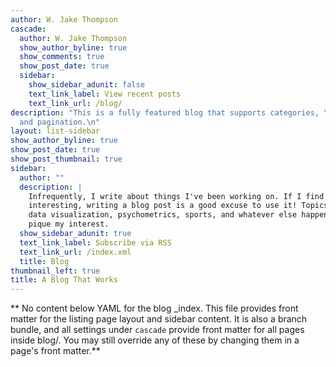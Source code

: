```yaml
---
author: W. Jake Thompson
cascade:
  author: W. Jake Thompson
  show_author_byline: true
  show_comments: true
  show_post_date: true
  sidebar:
    show_sidebar_adunit: false
    text_link_label: View recent posts
    text_link_url: /blog/
description: "This is a fully featured blog that supports categories, \ntags, series,
  and pagination.\n"
layout: list-sidebar
show_author_byline: true
show_post_date: true
show_post_thumbnail: true
sidebar:
  author: ""
  description: |
    Infrequently, I write about things I've been working on. If I find something
    interesting, writing a blog post is a good excuse to use it! Topics include
    data visualization, psychometrics, sports, and whatever else happens to
    pique my interest.
  show_sidebar_adunit: true
  text_link_label: Subscribe via RSS
  text_link_url: /index.xml
  title: Blog
thumbnail_left: true
title: A Blog That Works
---
```


** No content below YAML for the blog _index. This file provides front matter for the listing page layout and sidebar content. It is also a branch bundle, and all settings under `cascade` provide front matter for all pages inside blog/. You may still override any of these by changing them in a page's front matter.**
